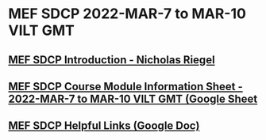 #  MEF SDCP 2022-MAR-7 to MAR-10 VILT GMT

## [MEF SDCP Introduction - Nicholas Riegel](https://docs.google.com/presentation/d/1dDd9z5g9wYJKA0nkQ3nePmTewDzV1EeT4feaJpl1iT0/edit?usp=sharing)

## [MEF SDCP Course Module Information Sheet - 2022-MAR-7 to MAR-10 VILT GMT (Google Sheet](https://docs.google.com/spreadsheets/d/1NL04qFKeT70bgooCqHkqDN2_LxHFdx8Vkzx1jCbdt_A/edit?usp=sharing)

## [MEF SDCP Helpful Links (Google Doc)](https://docs.google.com/document/d/1CEhzOy3CoO7A5GLpZ-TgOyks7mE6EZ4iq-6ft3hRnw0/edit?usp=sharing)
